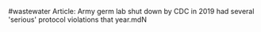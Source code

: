 #wastewater
Article: Army germ lab shut down by CDC in 2019 had several 'serious' protocol violations that year.mdN
